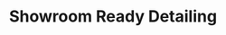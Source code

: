 ---
title: "Showroom Ready Detailing"
url: /saint-petersburg/showroom-ready-detailing/
shop: car repair
---